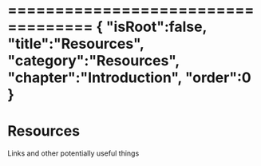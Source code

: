 ===================================
{
    "isRoot":false,
    "title":"Resources",
    "category":"Resources",
    "chapter":"Introduction",
    "order":0
}
===================================
# Resources

Links and other potentially useful things